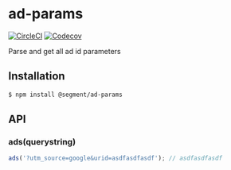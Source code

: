 # ad-params

[![CircleCI](https://circleci.com/gh/segmentio/ad-params.svg?style=shield&circle-token=e55b1414096a884608cd421031136a92a0cc7666)](https://circleci.com/gh/segmentio/ad-params)
[![Codecov](https://img.shields.io/codecov/c/github/segmentio/ad-params/master.svg?maxAge=2592000)](https://codecov.io/gh/segmentio/ad-params)

Parse and get all ad id parameters 

## Installation

```bash
$ npm install @segment/ad-params
```

## API

### ads(querystring)

```js
ads('?utm_source=google&urid=asdfasdfasdf'); // asdfasdfasdf
```
